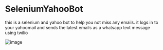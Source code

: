 # SeleniumYahooBot
this is a selenium and yahoo bot to help you not miss any emails. it logs in to your yahoomail and sends the latest emails as a whatsapp text message using twilio

![image](https://user-images.githubusercontent.com/45341025/187223951-f0c222fc-12f1-492f-83f4-792a0d58841b.png)

